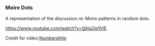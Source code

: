 <h3>Moire Dots</h3>	
<p>A representation of the discussion re: Moire patterns in random dots.</p>	
<p><a target="_blank" href="https://www.youtube.com/watch?v=QAja2jp1VjE">https://www.youtube.com/watch?v=QAja2jp1VjE</a></p>	
<p>Credit for video:<a target="_blank" href="https://www.youtube.com/channel/UCoxcjq-8xIDTYp3uz647V5A">Numberphile</a></p>	
